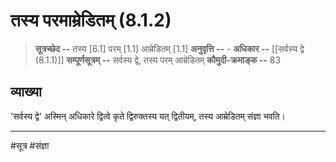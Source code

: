 # तस्य परमाम्रेडितम् (8.1.2)
> **सूत्रच्छेद --** तस्य [6.1] परम् [1.1] आम्रेडितम् [1.1]
> **अनुवृत्ति --** -
> **अधिकार --** [[सर्वस्य द्वे (8.1.1)]]
> **सम्पूर्णसूत्रम् --** सर्वस्य द्वे, तस्य परम् आम्रेडितम्
> **कौमुदी-क्रमाङ्क --** 83

## व्याख्या

'सर्वस्य द्वे' अस्मिन् अधिकारे द्वित्वे कृते द्विरुक्तस्य यत् द्वितीयम्, तस्य आम्रेडितम् संज्ञा भवति।

---
#सूत्र #संज्ञा 